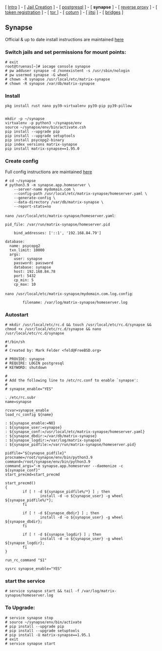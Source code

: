 
[ [Intro](README.md) ] - [ [Jail Creation](1_jail.md) ] - [ [postgresql](2_postgresql.md) ] - [ **synapse** ] - [ [reverse proxy](4_nginx.md) ] - [ [token registration](5_registration.md) ] - [ [tor ](6_tor.md)] - [ [coturn](7_coturn.md) ] - [ [jitsi](8_jitsi.md) ] - [ [bridges](9_bridges.md) ]

## Synapse

Official & up to date install instructions are maintained [here](https://matrix-org.github.io/synapse/latest/setup/installation.html)

### Switch jails and set permissions for mount points:
```
# exit
root@truenas[~]# iocage console synapse
# pw adduser synapse -d /nonexistent -s /usr/sbin/nologin
# pw usermod synapse -G wheel
# chown -R synapse /usr/local/etc/matrix-synapse
# chown -R synapse /var/db/matrix-synapse
```

### Install
```
pkg install rust nano py39-virtualenv py39-pip py39-pillow


mkdir -p ~/synapse
virtualenv -p python3 ~/synapse/env
source ~/synapse/env/bin/activate.csh
pip install --upgrade pip
pip install --upgrade setuptools
pip install psycopg2-binary
pip index versions matrix-synapse
pip install matrix-synapse==1.95.0
```
### Create config
Full config instructions are maintained [here](https://matrix-org.github.io/synapse/latest/usage/configuration/config_documentation.html)
```
# cd ~/synapse
# python3.9 -m synapse.app.homeserver \
    --server-name mydomain.com \
    --config-path /usr/local/etc/matrix-synapse/homeserver.yaml \
    --generate-config \
    --data-directory /var/db/matrix-synapse \
    --report-stats=no
```
`nano /usr/local/etc/matrix-synapse/homeserver.yaml`:
```
pid_file: /var/run/matrix-synapse/homeserver.pid

    bind_addresses: ['::1', '192.168.84.79']

database:
  name: psycopg2
  txn_limit: 10000
  args:
    user: synapse
    password: password
    database: synapse
    host: 192.168.84.78
    port: 5432
    cp_min: 5
    cp_max: 10
```


`nano /usr/local/etc/matrix-synapse/mydomain.com.log.config`:
```
        filename: /var/log/matrix-synapse/homeserver.log
```


### Autostart
```
# mkdir /usr/local/etc/rc.d && touch /usr/local/etc/rc.d/synapse && chmod +x /usr/local/etc/rc.d/synapse && nano /usr/local/etc/rc.d/synapse
```

```
#!/bin/sh
#
# Created by: Mark Felder <feld@FreeBSD.org>

# PROVIDE: synapse
# REQUIRE: LOGIN postgresql
# KEYWORD: shutdown

#
# Add the following line to /etc/rc.conf to enable `synapse':
#
# synapse_enable="YES"

. /etc/rc.subr
name=synapse

rcvar=synapse_enable
load_rc_config ${name}

: ${synapse_enable:=NO}
: ${synapse_user:=synapse}
: ${synapse_conf:=/usr/local/etc/matrix-synapse/homeserver.yaml}
: ${synapse_dbdir:=/var/db/matrix-synapse}
: ${synapse_logdir:=/var/log/matrix-synapse}
: ${synapse_pidfile:=/var/run/matrix-synapse/homeserver.pid}

pidfile="${synapse_pidfile}"
procname=/root/synapse/env/bin/python3.9
command=/root/synapse/env/bin/python3.9
command_args="-m synapse.app.homeserver --daemonize -c ${synapse_conf}"
start_precmd=start_precmd

start_precmd()
{
        if [ ! -d ${synapse_pidfile%/*} ] ; then
                install -d -o ${synapse_user} -g wheel ${synapse_pidfile%/*};
        fi

        if [ ! -d ${synapse_dbdir} ] ; then
                install -d -o ${synapse_user} -g wheel ${synapse_dbdir};
        fi

        if [ ! -d ${synapse_logdir} ] ; then
                install -d -o ${synapse_user} -g wheel ${synapse_logdir};
        fi
}

run_rc_command "$1"
```
```
sysrc synapse_enable="YES"
```




### start the service 
```
# service synapse start && tail -f /var/log/matrix-synapse/homeserver.log
```
### To Upgrade:
```
# service synapse stop
# source ~/synapse/env/bin/activate
# pip install --upgrade pip
# pip install --upgrade setuptools
# pip install -U matrix-synapse==1.95.1
# exit
# service synapse start
```    
